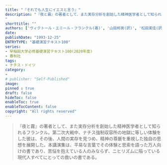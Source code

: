 ```yaml
---
title: "『それでも人生にイエスと言う』"
description: "『夜と霧』の著者として、また実存分析を創始した精神医学者として知られるフランクル。第二次大戦中、ナチス強制収容所の地獄に等しい体験をした彼は、その後、人間の実存を見つめ、精神の尊厳を重視した独自の思想を展開した。本講演集は、平易な言葉でその体験と思索を語った万人向けの書であり、苦悩を抱えている人のみならず、ニヒリズムに陥っている現代人すべてにとっての救いの書である。
"
shorttitle: ""
authors: ['ヴィクトール・エミール・フランクル(著)', '山田邦男(訳)', '松田美佳(訳)']
date: 
publishDate: "1993-12-25"
ENTRYTYPE: "基礎演習テキスト100"
series:
- 早稲田大学必修基礎演習テキスト100(2020年度)
- 春秋社
tags: 
- ナチス・ドイツ
category: 
- 
# publisher: "Self-Published"
image: 
pinned : true
draft: false
hideToc: false
enableToc: true
enableTocContent: false
copyright: "All rights reserved"
---
```


>『夜と霧』の著者として、また実存分析を創始した精神医学者として知られるフランクル。第二次大戦中、ナチス強制収容所の地獄に等しい体験をした彼は、その後、人間の実存を見つめ、精神の尊厳を重視した独自の思想を展開した。本講演集は、平易な言葉でその体験と思索を語った万人向けの書であり、苦悩を抱えている人のみならず、ニヒリズムに陥っている現代人すべてにとっての救いの書である。